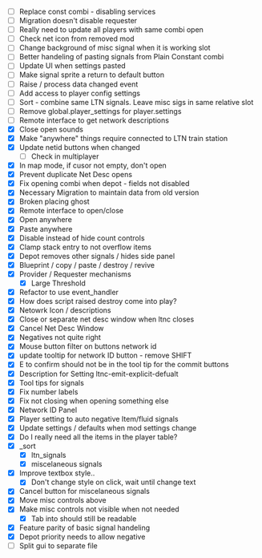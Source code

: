 - [ ] Replace const combi - disabling services
- [ ] Migration doesn't disable requester
- [ ] Really need to update all players with same combi open
- [ ] Check net icon from removed mod
- [ ] Change background of misc signal when it is working slot
- [ ] Better handeling of pasting signals from Plain Constant combi
- [ ] Update UI when settings pasted
- [ ] Make signal sprite a return to default button
- [ ] Raise / process data changed event
- [ ] Add access to player config settings
- [ ] Sort - combine same LTN signals.  Leave misc sigs in same relative slot
- [ ] Remove global.player_settings for player.settings
- [ ] Remote interface to get network descriptions
- [x] Close open sounds
- [x] Make "anywhere" things require connected to LTN train station
- [x] Update netid buttons when changed
  - [ ] Check in multiplayer
- [x] In map mode, if cusor not empty, don't open
- [x] Prevent duplicate Net Desc opens
- [x] Fix opening combi when depot - fields not disabled
- [x] Necessary Migration to maintain data from old version
- [x] Broken placing ghost
- [x] Remote interface to open/close
- [x] Open anywhere
- [x] Paste anywhere
- [x] Disable instead of hide count controls
- [x] Clamp stack entry to not overflow items
- [x] Depot removes other signals / hides side panel
- [x] Blueprint / copy / paste / destroy / revive
- [x] Provider / Requester mechanisms
  - [x] Large Threshold
- [x] Refactor to use event_handler
- [x] How does script raised destroy come into play?
- [x] Netowrk Icon / descriptions
- [x] Close or separate net desc window when ltnc closes
- [x] Cancel Net Desc Window
- [x] Negatives not quite right
- [x] Mouse button filter on buttons network id
- [x] update tooltip for network ID button - remove SHIFT
- [x] E to confirm should not be in the tool tip for the commit buttons
- [x] Description for Setting ltnc-emit-explicit-defualt
- [x] Tool tips for signals
- [x] Fix number labels
- [x] Fix not closing when opening something else
- [x] Network ID Panel
- [x] Player setting to auto negative Item/fluid signals
- [x] Update settings / defaults when mod settings change
- [x] Do I really need all the items in the player table?
- [x] _sort
  - [x] ltn_signals
  - [x] miscelaneous signals
- [x] Improve textbox style..
  - [x] Don't change style on click, wait until change text
- [x] Cancel button for miscelaneous signals
- [x] Move misc controls above
- [x] Make misc controls not visible when not needed
  - [x] Tab into should still be readable
- [x] Feature parity of basic signal handeling
- [x] Depot priority needs to allow negative
- [ ] Split gui to separate file
